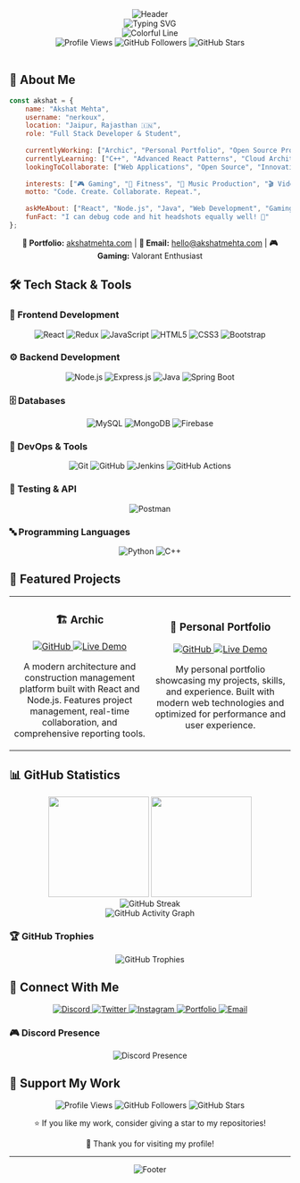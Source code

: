 <div align="center">
  <img src="https://capsule-render.vercel.app/api?type=waving&color=gradient&height=300&section=header&text=AKSHAT%20MEHTA&fontSize=90&fontAlignY=38&desc=Full%20Stack%20Developer%20•%20Code%20Wizard%20•%20Digital%20Architect&descAlignY=51&descAlign=50&animation=twinkling" alt="Header"/>
</div>

<div align="center">
  <img src="https://readme-typing-svg.demolab.com?font=JetBrains+Mono&size=35&duration=3000&pause=1000&color=00D4FF&center=true&vCenter=true&multiline=true&width=800&height=100&lines=💻+CRAFTING+DIGITAL+EXPERIENCES;🚀+BUILDING+THE+FUTURE;🎯+ONE+LINE+AT+A+TIME" alt="Typing SVG"/>
</div>

<div align="center">
  <img src="https://user-images.githubusercontent.com/73097560/115834477-dbab4500-a447-11eb-908a-139a6edaec5c.gif" alt="Colorful Line"/>
</div>

<div align="center">
  <img src="https://komarev.com/ghpvc/?username=nerkoux&style=for-the-badge&color=ff6b6b&label=PROFILE+VIEWS" alt="Profile Views"/>
  <img src="https://img.shields.io/github/followers/nerkoux?label=FOLLOWERS&style=for-the-badge&color=4ecdc4" alt="GitHub Followers"/>
  <img src="https://img.shields.io/github/stars/nerkoux?label=STARS&style=for-the-badge&color=ffe66d" alt="GitHub Stars"/>
</div>

<br>

## 🚀 About Me

```javascript
const akshat = {
    name: "Akshat Mehta",
    username: "nerkoux",
    location: "Jaipur, Rajasthan 🇮🇳",
    role: "Full Stack Developer & Student",
    
    currentlyWorking: ["Archic", "Personal Portfolio", "Open Source Projects"],
    currentlyLearning: ["C++", "Advanced React Patterns", "Cloud Architecture"],
    lookingToCollaborate: ["Web Applications", "Open Source", "Innovative Projects"],
    
    interests: ["🎮 Gaming", "💪 Fitness", "🎵 Music Production", "🎬 Video Editing"],
    motto: "Code. Create. Collaborate. Repeat.",
    
    askMeAbout: ["React", "Node.js", "Java", "Web Development", "Gaming"],
    funFact: "I can debug code and hit headshots equally well! 🎯"
};
```

<div align="center">
  
**💼 Portfolio:** [akshatmehta.com](https://akshatmehta.com) | **📧 Email:** hello@akshatmehta.com | **🎮 Gaming:** Valorant Enthusiast

</div>

## 🛠️ Tech Stack & Tools

### 🎨 Frontend Development
<div align="center">
  <img src="https://img.shields.io/badge/React-20232A?style=for-the-badge&logo=react&logoColor=61DAFB" alt="React"/>
  <img src="https://img.shields.io/badge/Redux-593D88?style=for-the-badge&logo=redux&logoColor=white" alt="Redux"/>
  <img src="https://img.shields.io/badge/JavaScript-F7DF1E?style=for-the-badge&logo=javascript&logoColor=black" alt="JavaScript"/>
  <img src="https://img.shields.io/badge/HTML5-E34F26?style=for-the-badge&logo=html5&logoColor=white" alt="HTML5"/>
  <img src="https://img.shields.io/badge/CSS3-1572B6?style=for-the-badge&logo=css3&logoColor=white" alt="CSS3"/>
  <img src="https://img.shields.io/badge/Bootstrap-563D7C?style=for-the-badge&logo=bootstrap&logoColor=white" alt="Bootstrap"/>
</div>

### ⚙️ Backend Development
<div align="center">
  <img src="https://img.shields.io/badge/Node.js-43853D?style=for-the-badge&logo=node.js&logoColor=white" alt="Node.js"/>
  <img src="https://img.shields.io/badge/Express.js-404D59?style=for-the-badge&logo=express&logoColor=white" alt="Express.js"/>
  <img src="https://img.shields.io/badge/Java-ED8B00?style=for-the-badge&logo=java&logoColor=white" alt="Java"/>
  <img src="https://img.shields.io/badge/Spring_Boot-6DB33F?style=for-the-badge&logo=spring&logoColor=white" alt="Spring Boot"/>
</div>

### 🗄️ Databases
<div align="center">
  <img src="https://img.shields.io/badge/MySQL-00000F?style=for-the-badge&logo=mysql&logoColor=white" alt="MySQL"/>
  <img src="https://img.shields.io/badge/MongoDB-4EA94B?style=for-the-badge&logo=mongodb&logoColor=white" alt="MongoDB"/>
  <img src="https://img.shields.io/badge/Firebase-039BE5?style=for-the-badge&logo=firebase&logoColor=white" alt="Firebase"/>
</div>

### 🔧 DevOps & Tools
<div align="center">
  <img src="https://img.shields.io/badge/Git-F05032?style=for-the-badge&logo=git&logoColor=white" alt="Git"/>
  <img src="https://img.shields.io/badge/GitHub-100000?style=for-the-badge&logo=github&logoColor=white" alt="GitHub"/>
  <img src="https://img.shields.io/badge/Jenkins-D24939?style=for-the-badge&logo=jenkins&logoColor=white" alt="Jenkins"/>
  <img src="https://img.shields.io/badge/GitHub_Actions-2088FF?style=for-the-badge&logo=github-actions&logoColor=white" alt="GitHub Actions"/>
</div>

### 🧪 Testing & API
<div align="center">
  <img src="https://img.shields.io/badge/Postman-FF6C37?style=for-the-badge&logo=postman&logoColor=white" alt="Postman"/>
</div>

### 🔤 Programming Languages
<div align="center">
  <img src="https://img.shields.io/badge/Python-3776AB?style=for-the-badge&logo=python&logoColor=white" alt="Python"/>
  <img src="https://img.shields.io/badge/C++-00599C?style=for-the-badge&logo=c%2B%2B&logoColor=white" alt="C++"/>
</div>

## 🌟 Featured Projects

<div align="center">
  <table>
    <tr>
      <td width="50%">
        <h3 align="center">🏗️ Archic</h3>
        <div align="center">
          <a href="https://github.com/nerkoux/Archic" target="_blank">
            <img src="https://img.shields.io/badge/GitHub-100000?style=for-the-badge&logo=github&logoColor=white" alt="GitHub"/>
          </a>
          <a href="https://archic.app" target="_blank">
            <img src="https://img.shields.io/badge/Live-Demo-brightgreen?style=for-the-badge" alt="Live Demo"/>
          </a>
        </div>
        <p align="center">A modern architecture and construction management platform built with React and Node.js. Features project management, real-time collaboration, and comprehensive reporting tools.</p>
      </td>
      <td width="50%">
        <h3 align="center">💼 Personal Portfolio</h3>
        <div align="center">
          <a href="https://github.com/nerkoux/portfolio" target="_blank">
            <img src="https://img.shields.io/badge/GitHub-100000?style=for-the-badge&logo=github&logoColor=white" alt="GitHub"/>
          </a>
          <a href="https://akshatmehta.com" target="_blank">
            <img src="https://img.shields.io/badge/Live-Demo-brightgreen?style=for-the-badge" alt="Live Demo"/>
          </a>
        </div>
        <p align="center">My personal portfolio showcasing my projects, skills, and experience. Built with modern web technologies and optimized for performance and user experience.</p>
      </td>
    </tr>
  </table>
</div>

## 📊 GitHub Statistics

<div align="center">
  <img height="180em" src="https://github-readme-stats.vercel.app/api?username=nerkoux&show_icons=true&count_private=true&theme=tokyonight&hide_border=true&bg_color=0D1117"/>
  <img height="180em" src="https://github-readme-stats.vercel.app/api/top-langs/?username=nerkoux&layout=compact&theme=tokyonight&hide_border=true&bg_color=0D1117"/>
</div>

<div align="center">
  <img src="https://github-readme-streak-stats.herokuapp.com/?user=nerkoux&theme=tokyonight&hide_border=true&background=0D1117" alt="GitHub Streak"/>
</div>

<div align="center">
  <img src="https://github-readme-activity-graph.vercel.app/graph?username=nerkoux&bg_color=0D1117&color=5BCDEC&line=5BCDEC&point=FFFFFF&hide_border=true" alt="GitHub Activity Graph"/>
</div>

### 🏆 GitHub Trophies
<div align="center">
  <img src="https://github-profile-trophy.vercel.app/?username=nerkoux&theme=onedark&no-frame=true&no-bg=false&margin-w=4" alt="GitHub Trophies"/>
</div>

## 🤝 Connect With Me

<div align="center">
  <a href="https://discord.com/users/833404675692036166" target="_blank">
    <img src="https://img.shields.io/badge/Discord-7289DA?style=for-the-badge&logo=discord&logoColor=white" alt="Discord"/>
  </a>
  <a href="https://twitter.com/vexrdiscord" target="_blank">
    <img src="https://img.shields.io/badge/Twitter-1DA1F2?style=for-the-badge&logo=twitter&logoColor=white" alt="Twitter"/>
  </a>
  <a href="https://www.instagram.com/akszt/" target="_blank">
    <img src="https://img.shields.io/badge/Instagram-E4405F?style=for-the-badge&logo=instagram&logoColor=white" alt="Instagram"/>
  </a>
  <a href="https://akshatmehta.com" target="_blank">
    <img src="https://img.shields.io/badge/Portfolio-FF5722?style=for-the-badge&logo=todoist&logoColor=white" alt="Portfolio"/>
  </a>
  <a href="mailto:hello@akshatmehta.com">
    <img src="https://img.shields.io/badge/Email-D14836?style=for-the-badge&logo=gmail&logoColor=white" alt="Email"/>
  </a>
</div>

### 🎮 Discord Presence
<div align="center">
  <img src="https://lanyard.cnrad.dev/api/833404675692036166" alt="Discord Presence"/>
</div>

## 💝 Support My Work

<div align="center">
  <img src="https://komarev.com/ghpvc/?username=nerkoux&style=for-the-badge&color=brightgreen" alt="Profile Views"/>
  <img src="https://img.shields.io/github/followers/nerkoux?label=Followers&style=for-the-badge&color=blue" alt="GitHub Followers"/>
  <img src="https://img.shields.io/github/stars/nerkoux?label=Stars&style=for-the-badge&color=yellow" alt="GitHub Stars"/>
</div>

<div align="center">
  <p>⭐ If you like my work, consider giving a star to my repositories!</p>
  <p>💙 Thank you for visiting my profile!</p>
</div>

---

<div align="center">
  <img src="https://capsule-render.vercel.app/api?type=waving&color=gradient&height=100&section=footer" alt="Footer"/>
</div>
